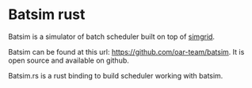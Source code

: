 # Batsim rust
Batsim is a simulator of batch scheduler built on
top of [simgrid](http://simgrid.gforge.inria.fr/).

Batsim can be found at this url: https://github.com/oar-team/batsim.
It is open source and available on github.

Batsim.rs is a rust binding to build scheduler working with batsim.
